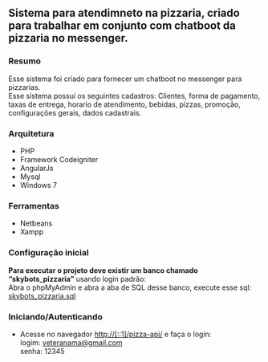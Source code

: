 ## Sistema para atendimneto na pizzaria, criado para trabalhar em conjunto com chatboot da pizzaria no messenger.

### Resumo
Esse sistema foi criado para fornecer um chatboot no messenger para pizzarias.  
Esse sistema possui os seguintes cadastros:
Clientes, forma de pagamento, taxas de entrega, horario de atendimento, bebidas, pizzas, promoção, configurações gerais, dados cadastrais.


### Arquitetura
- PHP 
- Framework Codeigniter
- AngularJs
- Mysql 
- Windows 7

### Ferramentas
- Netbeans
- Xampp

### Configuração inicial
**Para executar o projeto deve existir um banco chamado “skybots_pizzaria”** usando login padrão:  
Abra o phpMyAdmin e abra a aba de SQL desse banco, execute esse sql: [skybots_pizzaria.sql](https://github.com/AlexandreTomasi/pizza-api/blob/master/skybots_pizzaria.sql)  

### Iniciando/Autenticando
- Acesse no navegador [http://[::1]/pizza-api/](http://[::1]/pizza-api/) e faça o login:  
logim: veteranama@gmail.com  
senha: 12345  





